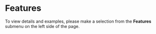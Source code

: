 # Features

To view details and examples, please make a selection from the **Features** submenu on the left side of the page.
